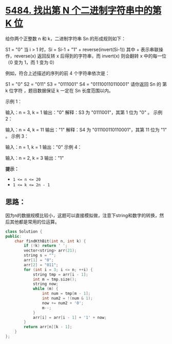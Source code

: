 # [5484. 找出第 N 个二进制字符串中的第 K 位](https://leetcode-cn.com/problems/find-kth-bit-in-nth-binary-string/)

给你两个正整数 n 和 k，二进制字符串  Sn 的形成规则如下：

S1 = "0"
当 i > 1 时，Si = Si-1 + "1" + reverse(invert(Si-1))
其中 + 表示串联操作，reverse(x) 返回反转 x 后得到的字符串，而 invert(x) 则会翻转 x 中的每一位（0 变为 1，而 1 变为 0）

例如，符合上述描述的序列的前 4 个字符串依次是：

S1 = "0"
S2 = "011"
S3 = "0111001"
S4 = "011100110110001"
请你返回  Sn 的 第 k 位字符 ，题目数据保证 k 一定在 Sn 长度范围以内。

 

示例 1：

输入：n = 3, k = 1
输出："0"
解释：S3 为 "0111001"，其第 1 位为 "0" 。
示例 2：

输入：n = 4, k = 11
输出："1"
解释：S4 为 "011100110110001"，其第 11 位为 "1" 。
示例 3：

输入：n = 1, k = 1
输出："0"
示例 4：

输入：n = 2, k = 3
输出："1"

**提示：**

- `1 <= n <= 20`
- `1 <= k <= 2n - 1`

## 思路：

因为n的数据规模比较小，这题可以直接模拟做，注意下string和数字的转换，然后其他都是常用的位运算。

```c++
class Solution {
public:
    char findKthBit(int n, int k) {
        if (!k) return ' ';
        vector<string> arr(21);
        string s = "";
        arr[1] = "0";
        arr[2] = "011";
        for (int i = 3; i <= n; ++i) {
            string tmp = arr[i - 1];
            int m = tmp.size();
            string now;
            while (m) {
                int num = tmp[m - 1];
                int num2 = !(num & 1);
                now += num2 + '0';
                m--;
            }
            arr[i] = arr[i - 1] + '1' + now;
        }
        return arr[n][k - 1];
    }
};
```

